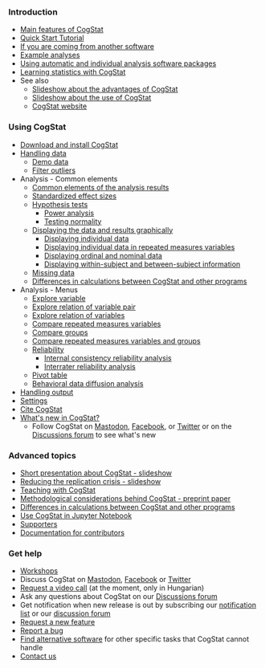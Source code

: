### Introduction
* [Main features of CogStat](Main-features)
* [Quick Start Tutorial](Quick-Start-Tutorial)
* [If you are coming from another software](If-you-are-coming-from-another-software)
* [Example analyses](https://github.com/cogstat/cogstat/blob/master/cogstat/docs/CogStat%20analyses%20showcase.ipynb)
* [Using automatic and individual analysis software packages](Using-automatic-and-individual-analysis-software-packages)
* [Learning statistics with CogStat](Learning-statistics-with-CogStat)
* See also
    * [Slideshow about the advantages of CogStat](https://docs.google.com/presentation/d/1dIb6f3yPvr8stMLS7b7qcBsgloqbcQj2b55NUT4D9vc/edit?usp=sharing)
    * [Slideshow about the use of CogStat](https://docs.google.com/presentation/d/1_rnHhyD3pF9BZuqCkcFLWKhAbX1DfS8T5q-TxogqpZA/edit?usp=sharing)
    * [CogStat website](https://www.cogstat.org/)

### Using CogStat
* [Download and install CogStat](Installation)
* [Handling data](Handling-data)
    * [Demo data](Demo-data)
    * [Filter outliers](Filter-outliers)
* Analysis - Common elements
    * [Common elements of the analysis results](Common-elements-of-the-analysis-results)
    * [Standardized effect sizes](Standardized-effect-sizes)
    * [Hypothesis tests](Hypothesis-tests)
        * [Power analysis](Power-analysis)
        * [Testing normality](Testing-normality)
    * [Displaying the data and results graphically](Displaying-the-data-and-results-graphically)
        * [Displaying individual data](Displaying-individual-data)
        * [Displaying individual data in repeated measures variables](Displaying-individual-data-in-repeated-measures-variables)
        * [Displaying ordinal and nominal data](Displaying-ordinal-and-nominal-data)
        * [Displaying within-subject and between-subject information](Display-within-subject-and-between-subject-information-when-comparing-variables)
    * [Missing data](Missing-data)
    * [Differences in calculations between CogStat and other programs](Differences-in-calculations-between-CogStat-and-other-programs)
* Analysis - Menus
    * [Explore variable](Explore-variable)
    * [Explore relation of variable pair](Explore-relation-of-variable-pair)
    * [Explore relation of variables](Explore-relation-of-variables)
    * [Compare repeated measures variables](Compare-repeated-measures-variables)
    * [Compare groups](Compare-groups)
    * [Compare repeated measures variables and groups](Compare-repeated-measures-variables-and-groups)
    * [Reliability](Reliability)
        * [Internal consistency reliability analysis](Internal-consistency-reliability-analysis)
        * [Interrater reliability analysis](Interrater-reliability-analysis)
    * [Pivot table](Pivot-table)
    * [Behavioral data diffusion analysis](Behavioral-data-diffusion-analysis)
* [Handling output](Handling-output)
* [Settings](CogStat-settings)
* [Cite CogStat](Cite-CogStat)
* [What's new in CogStat?](https://github.com/cogstat/cogstat/blob/master/changelog.md)
    * Follow CogStat on [Mastodon](https://fosstodon.org/@cogstat), [Facebook](https://www.facebook.com/cogstat/), or [Twitter](https://twitter.com/CogStat) or on the [Discussions forum](https://github.com/cogstat/cogstat/discussions/154) to see what's new

### Advanced topics
* [Short presentation about CogStat - slideshow](https://docs.google.com/presentation/d/1dHXCUDNFn7iZQ4jqexLo_o30uK56GdllPOqaJl2kPnU/edit?usp=sharing)
* [Reducing the replication crisis - slideshow](https://docs.google.com/presentation/d/1HmSTPnTxDzW8hYZG7ujHaeHc0mRqqYeY95yKh56z61c/edit?usp=sharing)
* [Teaching with CogStat](Teaching-with-CogStat)
* [Methodological considerations behind CogStat - preprint paper](https://psyarxiv.com/hnmsq)
* [Differences in calculations between CogStat and other programs](Differences-in-calculations-between-CogStat-and-other-programs)
* [Use CogStat in Jupyter Notebook](Jupyter-Notebook)
* [Supporters](Supporters)
* [Documentation for contributors](https://github.com/cogstat/cogstat/wiki/Documentation-for-contributors)

### Get help
* [Workshops](Workshops)
* Discuss CogStat on [Mastodon](https://fosstodon.org/@cogstat), [Facebook](https://www.facebook.com/cogstat/) or [Twitter](https://twitter.com/CogStat)
* [Request a video call](https://docs.google.com/forms/d/e/1FAIpQLSecoa8GEt-huN9BSTswUWcIxZWrSycOnZVovl-vKNUeuXLHhg/viewform?usp=sf_link) (at the moment, only in Hungarian)
* Ask any questions about CogStat on our [Discussions forum](https://github.com/cogstat/cogstat/discussions)
* Get notification when new release is out by subscribing our [notification list](https://groups.google.com/g/cogstat-announcement/) or our [discussion forum](https://github.com/cogstat/cogstat/discussions/155)
* [Request a new feature](Suggest-a-new-feature)
* [Report a bug](Report-a-bug)
* [Find alternative software](Other-useful-statistical-programs) for other specific tasks that CogStat cannot handle
* [Contact us](Contact-us)
